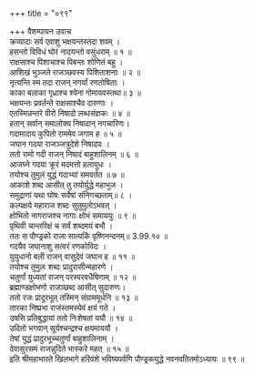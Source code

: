 +++
title = "०९९"

+++
वैशम्पायन उवाच  
क्रव्यादाः सर्व एवाशु भक्षयन्तस्तदा शवम् ।  
हसन्तो विविधं घोरं नादयन्तो वसुंधराम् ॥ १ ॥  
राक्षसाश्च पिशाचाश्च पिबन्तः शोणितं बहु ।  
आशिखं भुञ्जते राजञ्छवस्य पिशिताशनाः ॥ २ ॥  
नृत्यन्ति स्म तदा राजन् नगर्यां रणतोषिताः ।  
काका बलाका गृध्राश्च श्येना गोमायवस्तथा॥ ३ ॥  
भक्षयन्तः प्रवर्तन्ते राक्षसाश्चैव दारुणाः ।  
एतस्मिन्नन्तरे वीरो निषादो लब्धसंज्ञकः ॥ ४ ॥  
हतान् सर्वान् समालोक्य निषादान् नगचारिणः।  
गदामादाय कुपितो राममेव जगाम ह ॥ ५ ॥  
जघान गदया राजञ्जत्रुदेशे निषादपः ।  
ततो रामो गदी राजन् निषादं बाहुशालिनम् ॥ ६ ॥  
आजघ्ने गदया क्रूरं मदमत्तो हलायुधः ।  
तयोश्च तुमुलं युद्धं गदाभ्यां समवर्तत ॥ ७ ॥  
आकाशे शब्द आसीत् तु तयोर्युद्धे महाभुज ।  
समुद्राणां यथा घोषः सर्वेषां संनिगच्छताम्॥ ८ ।  
कल्पक्षये महाराज शब्दः सुतुमुलोऽभवत् ।  
क्षोभितो नागराजश्च नागाः क्षोभं समाययुः ॥ ९ ॥  
पृथिवी चान्तरिक्षं च सर्वं शब्दमयं बभौ ।  
ततः स पौण्ड्रको राजा सात्यकिं वृष्णिनन्दनम्॥ 3.99.१० ॥  
गदयैव जघानाशु सत्वरं रणकोविदः ।  
युयुधानो बली राजन् वासुदेवं जघान ह ॥ ११ ॥  
तयोश्च तुमुलः शब्दः प्रादुरासीन्महारणे ।  
चतुर्णां युध्यतां राजन् परस्परवधैषिणाम् ॥ १२ ॥  
ब्रह्माण्डक्षोभणो राजञ्छब्द आसीत् सुदारुणः।  
ततो रजः प्रादुरभूत् तस्मिन् संग्राममूर्धनि ॥ १३ ॥  
तारका निष्प्रभा राजंस्तमस्येवं क्षयं गते ।  
उषसि प्रतिबुद्धायां ततो निःशेषतां ययौ ॥ १४ ॥  
उदितो भगवान् सूर्यश्चन्द्रश्च क्षयमाययौ ।  
तेषां युद्धं प्रादुरभूच्चतुर्णां बाहुशालिनाम् ।  
देवासुरसमं राजन्नुदिते भास्करे महत् ॥ १५ ॥  
इति श्रीमहाभारते खिलभागे हरिवंशे भविष्यपर्वणि पौण्ड्रकयुद्धे नवनवतितमोऽध्यायः ॥ ९९ ॥